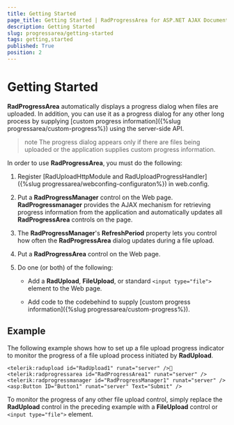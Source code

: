```yaml
---
title: Getting Started
page_title: Getting Started | RadProgressArea for ASP.NET AJAX Documentation
description: Getting Started
slug: progressarea/getting-started
tags: getting,started
published: True
position: 2
---
```


# Getting Started



**RadProgressArea** automatically displays a progress dialog when files are uploaded. In addition, you can use it as a progress dialog for any other long process by supplying [custom progress information]({%slug progressarea/custom-progress%}) using the server-side API.

>note The progress dialog appears only if there are files being uploaded or the application supplies custom progress information.
>


In order to use **RadProgressArea**, you must do the following:

1. Register [RadUploadHttpModule and RadUploadProgressHandler]({%slug progressarea/webconfing-configuraton%}) in web.config.

1. Put a **RadProgressManager** control on the Web page. **RadProgressmanager** provides the AJAX mechanism for retrieving progress information from the application and automatically updates all **RadProgressArea** controls on the page.

1. The **RadProgressManager**'s **RefreshPeriod** property lets you control how often the **RadProgressArea** dialog updates during a file upload.

1. Put a **RadProgressArea** control on the Web page.

1. Do one (or both) of the following:

	* Add a **RadUpload**, **FileUpload**, or standard `<input type="file">` element to the Web page.

	* Add code to the codebehind to supply [custom progress information]({%slug progressarea/custom-progress%}).

## Example

The following example shows how to set up a file upload progress indicator to monitor the progress of a file upload process initiated by **RadUpload**.

````ASPNET
<telerik:radupload id="RadUpload1" runat="server" />
<telerik:radprogressarea id="RadProgressArea1" runat="server" />
<telerik:radprogressmanager id="RadProgressManager1" runat="server" />
<asp:Button ID="Button1" runat="server" Text="Submit" />
````



To monitor the progress of any other file upload control, simply replace the **RadUpload** control in the preceding example with a **FileUpload**
 control or `<input type="file">` element.
